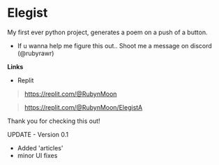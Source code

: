 # Elegist
My first ever python project, generates a poem on a push of a button.

- If u wanna help me figure this out.. Shoot me a message on discord (@rubyrawr)

**Links**
- Replit
>https://replit.com/@RubynMoon

>https://replit.com/@RubynMoon/ElegistA

Thank you for checking this out!

UPDATE - Version 0.1
- Added 'articles'
- minor UI fixes
